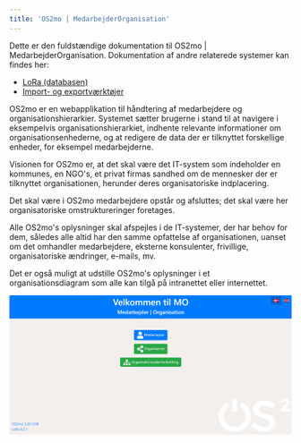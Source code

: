 ```yaml
---
title: 'OS2mo | MedarbejderOrganisation'
---
```


Dette er den fuldstændige dokumentation til OS2mo |
MedarbejderOrganisation. Dokumentation af andre relaterede systemer kan
findes her:

-   [LoRa (databasen)](./lora/index.md)
-   [Import- og exportværktøjer](./data-import-export/intro.md)

OS2mo er en webapplikation til håndtering af medarbejdere og
organisationshierarkier. Systemet sætter brugerne i stand til at navigere i eksempelvis organisationshierarkiet, indhente relevante
informationer om organisationsenhederne, og at redigere de
data der er tilknyttet forskellige enheder, for eksempel medarbejderne.

Visionen for OS2mo er, at det skal være det IT-system som indeholder en kommunes, en NGO's, et privat firmas sandhed om de mennesker der er tilknyttet organisationen, herunder deres organisatoriske indplacering.

Det skal være i OS2mo medarbejdere opstår og afsluttes; det skal være her organisatoriske omstruktureringer foretages.

Alle OS2mo's oplysninger skal afspejles i de IT-systemer, der har behov for dem, således alle altid har den samme opfattelse af organisationen, uanset om det omhandler medarbejdere, eksterne konsulenter, frivillige, organisatoriske ændringer, e-mails, mv.

Det er også muligt at udstille OS2mo's oplysninger i et organisationsdiagram som alle kan tilgå på intranettet eller internettet.

![image](graphics/ForsideOS2mo.png)
